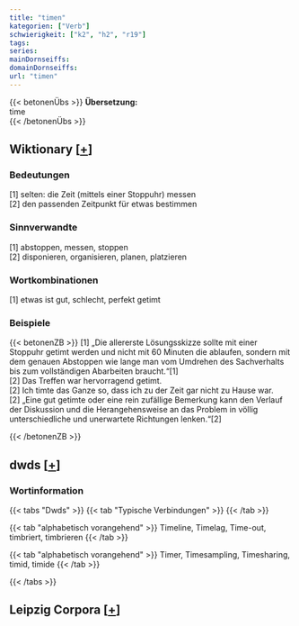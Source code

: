 ```yaml
---
title: "timen"
kategorien: ["Verb"]
schwierigkeit: ["k2", "h2", "r19"]
tags:
series:
mainDornseiffs:
domainDornseiffs:
url: "timen"
---
```


{{< betonenÜbs >}}
**Übersetzung:**  
time  
{{< /betonenÜbs >}}

## Wiktionary [[+](https://de.wiktionary.org/wiki/timen)]

### Bedeutungen
[1] selten: die Zeit (mittels einer Stoppuhr) messen  
[2] den passenden Zeitpunkt für etwas bestimmen  

### Sinnverwandte
[1] abstoppen, messen, stoppen  
[2] disponieren, organisieren, planen, platzieren  

### Wortkombinationen
[1] etwas ist gut, schlecht, perfekt getimt  

### Beispiele
{{< betonenZB >}}
[1] „Die allererste Lösungsskizze sollte mit einer Stoppuhr getimt werden und nicht mit 60 Minuten die ablaufen, sondern mit dem genauen Abstoppen wie lange man vom Umdrehen des Sachverhalts bis zum vollständigen Abarbeiten braucht.“[1]  
[2] Das Treffen war hervorragend getimt.  
[2] Ich timte das Ganze so, dass ich zu der Zeit gar nicht zu Hause war.  
[2] „Eine gut getimte oder eine rein zufällige Bemerkung kann den Verlauf der Diskussion und die Herangehensweise an das Problem in völlig unterschiedliche und unerwartete Richtungen lenken.“[2]  

{{< /betonenZB >}}


## dwds [[+](https://www.dwds.de/wb/timen)]

### Wortinformation
{{< tabs "Dwds" >}}
{{< tab "Typische Verbindungen" >}}
{{< /tab >}}

{{< tab "alphabetisch vorangehend" >}}
Timeline, Timelag, Time-out, timbriert, timbrieren
{{< /tab >}}

{{< tab "alphabetisch vorangehend" >}}
Timer, Timesampling, Timesharing, timid, timide
{{< /tab >}}

{{< /tabs >}}

## Leipzig Corpora [[+](https://corpora.uni-leipzig.de/en/res?word=timen&corpusId=deu_newscrawl-public_2018)]

